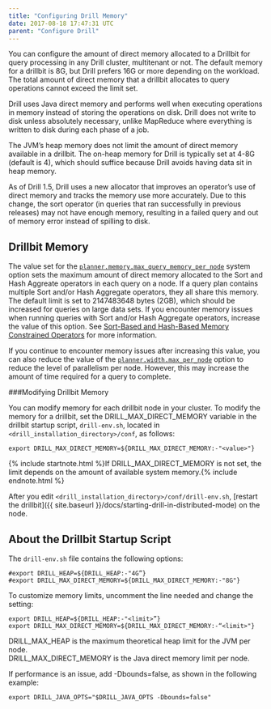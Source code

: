 ```yaml
---
title: "Configuring Drill Memory"
date: 2017-08-18 17:47:31 UTC
parent: "Configure Drill"
---
```


You can configure the amount of direct memory allocated to a Drillbit for query processing in any Drill cluster, multitenant or not. The default memory for a drillbit is 8G, but Drill prefers 16G or more depending on the workload. The total amount of direct memory that a drillbit allocates to query operations cannot exceed the limit set.

Drill uses Java direct memory and performs well when executing operations in memory instead of storing the operations on disk. Drill does not write to disk unless absolutely necessary, unlike MapReduce where everything is written to disk during each phase of a job.

The JVM’s heap memory does not limit the amount of direct memory available in
a drillbit. The on-heap memory for Drill is typically set at 4-8G (default is 4), which should
suffice because Drill avoids having data sit in heap memory.

As of Drill 1.5, Drill uses a new allocator that improves an operator’s use of direct memory and tracks the memory use more accurately. Due to this change, the sort operator (in queries that ran successfully in previous releases) may not have enough memory, resulting in a failed query and out of memory error instead of spilling to disk.     


## Drillbit Memory  
The value set for the [`planner.memory.max_query_memory_per_node`]({{site.baseurl}}/docs/configuration-options-introduction/#system-options) system option sets the maximum amount of direct memory allocated to the Sort and Hash Aggreate operators in each query on a node. If a query plan contains multiple Sort and/or Hash Aggregate operators, they all share this memory. The default limit is set to 2147483648 bytes (2GB), which should be increased for queries on large data sets. If you encounter memory issues when running queries with Sort and/or Hash Aggregate operators, increase the value of this option. See [Sort-Based and Hash-Based Memory Constrained Operators](https://drill.apache.org/docs/sort-based-and-hash-based-memory-constrained-operators/) for more information.  

If you continue to encounter memory issues after increasing this value, you can also reduce the value of the [`planner.width.max_per_node`]({{site.baseurl}}/docs/configuration-options-introduction/) option to reduce the level of parallelism per node. However, this may increase the amount of time required for a query to complete. 

###Modifying Drillbit Memory

You can modify memory for each drillbit node in your cluster. To modify the memory for a drillbit, set the DRILL_MAX_DIRECT_MEMORY variable in the drillbit startup script, `drill-env.sh`, located in `<drill_installation_directory>/conf`, as follows:

    export DRILL_MAX_DIRECT_MEMORY=${DRILL_MAX_DIRECT_MEMORY:-"<value>"}

{% include startnote.html %}If DRILL_MAX_DIRECT_MEMORY is not set, the limit depends on the amount of available system memory.{% include endnote.html %}

After you edit `<drill_installation_directory>/conf/drill-env.sh`, [restart the drillbit]({{ site.baseurl }}/docs/starting-drill-in-distributed-mode) on the node.

## About the Drillbit Startup Script

The `drill-env.sh` file contains the following options:

    #export DRILL_HEAP=${DRILL_HEAP:-"4G”}  
    #export DRILL_MAX_DIRECT_MEMORY=${DRILL_MAX_DIRECT_MEMORY:-"8G"}

To customize memory limits, uncomment the line needed and change the setting:  

    export DRILL_HEAP=${DRILL_HEAP:-"<limit>”}
    export DRILL_MAX_DIRECT_MEMORY=${DRILL_MAX_DIRECT_MEMORY:-“<limit>"}  

DRILL_MAX_HEAP is the maximum theoretical heap limit for the JVM per node.  
DRILL_MAX_DIRECT_MEMORY is the Java direct memory limit per node.  

If performance is an issue, add -Dbounds=false, as shown in the following example:

    export DRILL_JAVA_OPTS="$DRILL_JAVA_OPTS -Dbounds=false"
